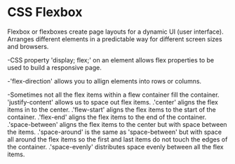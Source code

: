 # CSS Flexbox

Flexbox or flexboxes create page layouts for a dynamic UI (user interface). Arranges different elements in a predictable way for different screen sizes and browsers.

-CSS property 'display; flex;' on an element allows flex properties to be used to build a responsive page. 

-'flex-direction' allows you to allign elements into rows or columns.

-Sometimes not all the flex items within a flew container fill the container. 'justify-content' allows us to space out flex items.
    .'center' aligns the flex items in to the center.
    .'flew-start' aligns the flex items to the start of the container.
    .'flex-end' aligns the flex items to the end of the container.
    .'space-between' aligns the flex items to the center but with space      between the items.
    .'space-around' is the same as 'space-between' but with space all around the flex items so the first and last items do not touch the edges of the container.
    .'space-evenly' distributes space evenly between all the flex items.